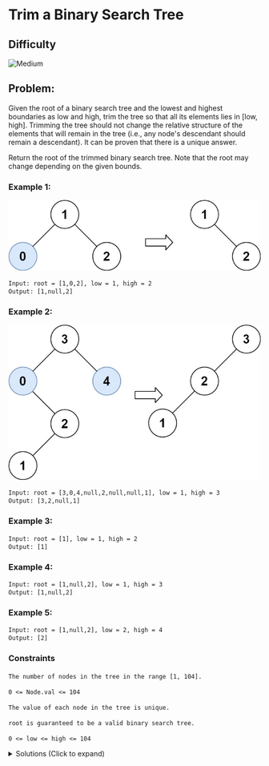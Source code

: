 # Trim a Binary Search Tree

## Difficulty

![Medium](https://img.shields.io/badge/medium-ef6c00?style=for-the-badge&logoColor=white)

## Problem:

Given the root of a binary search tree and the lowest and highest boundaries as low and high, trim the tree so that all its elements lies in [low, high]. Trimming the tree should not change the relative structure of the elements that will remain in the tree (i.e., any node's descendant should remain a descendant). It can be proven that there is a unique answer.

Return the root of the trimmed binary search tree. Note that the root may change depending on the given bounds.

### Example 1:

![Example 1](./images/example-1.jpg)

```
Input: root = [1,0,2], low = 1, high = 2
Output: [1,null,2]
```

### Example 2:

![Example 2](./images/example-2.jpg)

```
Input: root = [3,0,4,null,2,null,null,1], low = 1, high = 3
Output: [3,2,null,1]
```

### Example 3:

```
Input: root = [1], low = 1, high = 2
Output: [1]
```

### Example 4:

```
Input: root = [1,null,2], low = 1, high = 3
Output: [1,null,2]
```

### Example 5:

```
Input: root = [1,null,2], low = 2, high = 4
Output: [2]
```

### Constraints

`The number of nodes in the tree in the range [1, 104].`

`0 <= Node.val <= 104`

`The value of each node in the tree is unique.`

`root is guaranteed to be a valid binary search tree.`

`0 <= low <= high <= 104`

<details>
  <summary>Solutions (Click to expand)</summary>

### Explanation

##### Recursion

Whenever we come across a node that is we'll have one of two situations:

1. The node `val` is greater than `high`
2. The node `val` is less than `low`
3. The node `val` is within bounds

A node in a Binary Search Tree always has left subtree where all the children nodes `val` are less then the current node's `val` and a right subtree where all the children nodes `val` are greater than the current node's `val`. This means we can make a optimal decision whenever we come across a node that is out of bounds

1. If the node `val` is greater than `high`, skip the current node and go on to its left child
2. If the node `val` is less than `low`, skip the current node and go on to its right child

If we ever need to skip a node, we'll need a way to link the parent node with its new child node. Instead of trying to relink certain nodes, it is easier to just relink the entire tree by recursively setting the `left` and `right` child for every valid inbounds node. We do so the same way we recursively traverse a BST except when ever we come across a node that is out out of bounds, we'll immediately recursively recall the recursive function again on the another child instead of returning the the current root.

```
    if(root.val < low) {
      return trimBST(root.right, low, high); // recall on right child
    }

    if(root.val > high) {
      return trimBST(root.left, low, high); // recall on left child
    }

    root.left = trimBST(root.left, low, high); // link the next left child
    root.right = trimBST(root.right, low, high); // link the next right child

    return root;
```

Time: `O(N)` Where `N` is the total number of nodes

Space: `O(N)` Where `N` is the total number of nodes (This is including the call stack of memory)

- [JavaScript](./trim-a-binary-search-tree.js)
- [TypeScript](./trim-a-binary-search-tree.ts)
- [Java](./trim-a-binary-search-tree.java)
- [Go](./trim-a-binary-search-tree.go)
</details>
